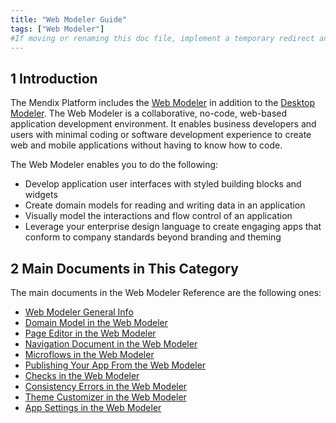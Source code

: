 ```yaml
---
title: "Web Modeler Guide"
tags: ["Web Modeler"]
#If moving or renaming this doc file, implement a temporary redirect and let the respective team know they should update the URL in the product. See Mapping to Products for more details.
---
```


## 1 Introduction 

The Mendix Platform includes the [Web Modeler](general-wm) in addition to the [Desktop Modeler](/refguide/desktop-modeler-overview). The Web Modeler is a collaborative, no-code, web-based application development environment. It enables business developers and users with minimal coding or software development experience to create  web and mobile applications without having to know how to code.

The Web Modeler enables you to do the following: 

* Develop application user interfaces with styled building blocks and widgets
* Create domain models for reading and writing data in an application
* Visually model the interactions and flow control of an application
* Leverage your enterprise design language to create engaging apps that conform to company standards beyond branding and theming 

## 2 Main Documents in This Category

The main documents in the Web Modeler Reference are the following ones:

* [Web Modeler General Info](general-wm) 
* [Domain Model in the Web Modeler](domain-models)
* [Page Editor in the Web Modeler](page-editor)
* [Navigation Document in the Web Modeler](navigation-wm)
* [Microflows in the Web Modeler](microflows-wm)
* [Publishing Your App From the Web Modeler](deployment-wm)
* [Checks in the Web Modeler](checks-wm)
* [Consistency Errors in the Web Modeler](consistency-errors-wm)
* [Theme Customizer in the Web Modeler](theme-customizer-wm)
* [App Settings in the Web Modeler](app-settings-wm)
